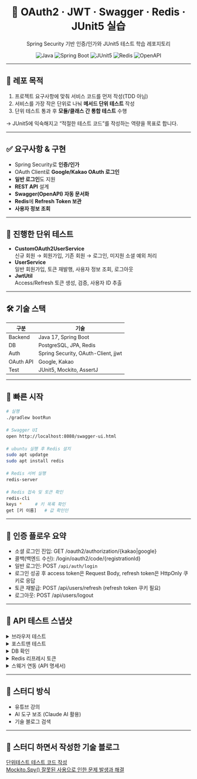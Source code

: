 <h1 align="center">🔐 OAuth2 · JWT · Swagger · Redis · JUnit5 실습</h1>
<p align="center">Spring Security 기반 인증/인가와 JUnit5 테스트 학습 레포지토리</p>

<p align="center">
  <img alt="Java" src="https://img.shields.io/badge/Java-17-007396">
  <img alt="Spring Boot" src="https://img.shields.io/badge/Spring%20Boot-3.x-6DB33F">
  <img alt="JUnit5" src="https://img.shields.io/badge/JUnit-5-25A162">
  <img alt="Redis" src="https://img.shields.io/badge/Redis-RT%20Store-EF3934">
  <img alt="OpenAPI" src="https://img.shields.io/badge/OpenAPI-Swagger%20UI-85EA2D">
</p>

---

## 📌 레포 목적
1. 프로젝트 요구사항에 맞춰 서비스 코드를 먼저 작성(TDD 아님)
2. 서비스를 가장 작은 단위로 나눠 **메서드 단위 테스트** 작성
3. 단위 테스트 통과 후 **모듈/클래스 간 통합 테스트** 수행

→ JUnit5에 익숙해지고 “적절한 테스트 코드”를 작성하는 역량을 목표로 합니다.

---

## ✅ 요구사항 & 구현
- Spring Security로 **인증/인가**
- OAuth Client로 **Google/Kakao OAuth 로그인**
- **일반 로그인**도 지원
- **REST API** 설계
- **Swagger(OpenAPI) 자동 문서화**
- **Redis**에 **Refresh Token 보관**
- **사용자 정보 조회**

---

## 🧪 진행한 단위 테스트
- **CustomOAuth2UserService**  
  신규 회원 → 회원가입, 기존 회원 → 로그인, 미지원 소셜 예외 처리
- **UserService**  
  일반 회원가입, 토큰 재발행, 사용자 정보 조회, 로그아웃
- **JwtUtil**  
  Access/Refresh 토큰 생성, 검증, 사용자 ID 추출

---

## 🛠 기술 스택
| 구분 | 기술 |
|---|---|
| Backend | Java 17, Spring Boot |
| DB | PostgreSQL, JPA, Redis |
| Auth | Spring Security, OAuth-Client, jjwt |
| OAuth API | Google, Kakao |
| Test | JUnit5, Mockito, AssertJ |

---

## 🚀 빠른 시작
```bash
# 실행
./gradlew bootRun

# Swagger UI
open http://localhost:8080/swagger-ui.html

# ubuntu 실행 후 Redis 설치
sudo apt updatge
sudo apt install redis

# Redis 서버 실행
redis-server

# Redis 접속 및 토큰 확인
redis-cli
keys *     # 키 목록 확인
get [키 이름]   # 값 확인인
```

---

## 🔑 인증 플로우 요약
- 소셜 로그인 진입: GET /oauth2/authorization/{kakao|google}
- 콜백(백엔드 수신): /login/oauth2/code/{registrationId}
- 일반 로그인: POST `/api/auth/login`
- 로그인 성공 후 access token은 Request Body, refresh token은 HttpOnly 쿠키로 응답
- 토큰 재발급: POST /api/users/refresh (refresh token 쿠키 필요)
- 로그아웃: POST /api/users/logout
  
---

## 📸 API 테스트 스냅샷

<details> <summary>브라우저 테스트</summary> <p align="center"> <img src="./docs/c.png" width="820" alt="액세스 토큰 응답"><br> <strong><sub>로그인 성공 후 액세스 토큰을 응답으로 수신</sub></strong> </p> <p align="center"> <img src="./docs/d.png" width="820" alt="리프레시 토큰 쿠키"><br> <strong><sub>리프레시 토큰은 HttpOnly 쿠키로 저장</sub></strong> </p> </details> <details> <summary>포스트맨 테스트</summary> <p align="center"> <img src="./docs/f.png" width="820" alt="일반 회원가입"><br> <strong><sub>일반 회원가입</sub></strong> </p> <p align="center"> <img src="./docs/g.png" width="820" alt="일반 로그인"><br> <strong><sub>일반 로그인 → AccessToken/RefreshToken 발급</sub></strong> </p> <p align="center"> <img src="./docs/h.png" width="820" alt="유저 정보 조회"><br> <strong><sub>유저 정보 조회</sub></strong> </p> </details> <details> <summary>DB 확인</summary> <p align="center"> <img src="./docs/i.png" width="820" alt="DB 사용자 테이블 조회"><br> <strong><sub>DB 사용자 테이블 조회</sub></strong> </p> </details> <details> <summary>Redis 리프레시 토큰</summary> <p align="center"> <img src="./docs/j.png" width="820" alt="로그아웃 시 RT 삭제"><br> <strong><sub>로그아웃 시 Redis에서 Refresh Token 삭제</sub></strong> </p> <p align="center"> <img src="./docs/k.png" width="820" alt="재발급 시 RT 회전"><br> <strong><sub>재발급 시 Redis의 기존 Refresh Token 회전(갱신)</sub></strong> </p> </details> <details> <summary>스웨거 연동 (API 명세서)</summary> <p align="center"> <img src="./docs/l.png" width="820" alt="Swagger UI"><br> <strong><sub>Swagger UI 화면</sub></strong> </p> </details>

---

## 📖 스터디 방식
- 유튜브 강의
- AI 도구 보조 (Claude AI 활용)
- 기술 블로그 검색

---

## 📝 스터디 하면서 작성한 기술 블로그
[단위테스트 테스트 코드 작성](https://velog.io/@mdy3722/Junit5%EC%99%80-AssertJ%EB%A5%BC-%ED%99%9C%EC%9A%A9%ED%95%98%EC%97%AC-%EB%8B%A8%EC%9C%84%ED%85%8C%EC%8A%A4%ED%8A%B8%EB%A5%BC-%EC%A7%84%ED%96%89)  
[Mockito.Spy() 잘못된 사용으로 인한 문제 발생과 해결](https://velog.io/@mdy3722/%EC%9E%98%EB%AA%BB%EB%90%9C-Spy-%EC%82%AC%EC%9A%A9%EC%9D%B4-%EB%B6%80%EB%A5%B8-%ED%85%8C%EC%8A%A4%ED%8A%B8-%EC%8B%A4%ED%8C%A8)















